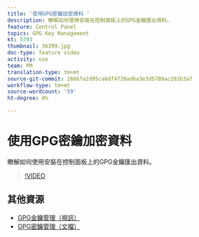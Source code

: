 ```yaml
---
title: '使用GPG密鑰加密資料 '
description: 瞭解如何使用安裝在控制面板上的GPG金鑰匯出資料。
feature: Control Panel
topics: GPG Key Management
kt: 5793
thumbnail: 36399.jpg
doc-type: feature video
activity: use
team: PM
translation-type: tm+mt
source-git-commit: 2666fa2d95ca6df4720ad6a3e3d5789ac283b3a7
workflow-type: tm+mt
source-wordcount: '59'
ht-degree: 0%

---
```



# 使用GPG密鑰加密資料

瞭解如何使用安裝在控制面板上的GPG金鑰匯出資料。

>[!VIDEO](https://video.tv.adobe.com/v/36399?quality=12)

## 其他資源

* [GPG金鑰管理（視訊）](./gpg-key-management-overview.md)
* [GPG密鑰管理（文檔）](https://docs.adobe.com/content/help/en/control-panel/using/instances-settings/gpg-keys-management.html)
